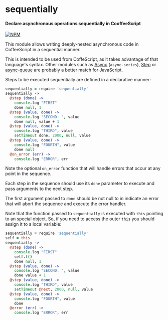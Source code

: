 # sequentially

#### Declare asynchronous operations sequentially in CooffeeScript

[![NPM](https://nodei.co/npm/sequentially.png)](https://nodei.co/npm/sequentially/)

This module allows writing deeply-nested asynchronous
code in CoffeeScript in a sequential manner.

This is intended to be used from CoffeScript, as it takes advantage
of that language's syntax. Other modules such as
[Async](https://www.npmjs.com/package/async) (`async.series`),
[Step](https://www.npmjs.com/package/step)
or [async-queue](https://www.npmjs.com/package/async-queue)
are probably a better match for JavaScript.

Steps to be executed sequentially are defined in a declarative manner:

```coffeescript
sequentially = require 'sequentially'
sequentially ->
  @step (done) ->
    console.log "FIRST"
    done null, 1
  @step (value, done) ->
    console.log "SECOND: ", value
    done null, value + 1
  @step (value, done) ->
    console.log "THIRD", value
    setTimeout done, 2000, null, value
  @step (value, done) ->
    console.log "FOURTH", value
    done null
  @on_error (err) ->
    console.log "ERROR", err
```

Note the optional `on_error` function that will handle errors
that occur at any point in the sequence.

Each step in the sequence should use its `done` parameter
to execute and pass arguments to the next step.

The first argument passed to `done` should be not null to
in indicate an error that will abort the sequence and execute
the error handler.

Note that the function passed to `sequentially` is executed
with `this` pointing to an special object. So, if you need
to access the outer `this` you should assign it to a local variable:

```coffeescript
sequentially = require 'sequentially'
self = this
sequentially ->
  @step (done) ->
    console.log "FIRST"
    self.f()
    done null, 1
  @step (value, done) ->
    console.log "SECOND: ", value
    done value + 1
  @step (value, done) ->
    console.log "THIRD", value
    setTimeout @next, 2000, null, value
  @step (value, done) ->
    console.log "FOURTH", value
    done
  @error (err) ->
    console.log "ERROR", err
```

